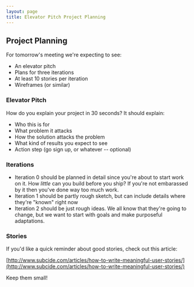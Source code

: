 ```yaml
---
layout: page
title: Elevator Pitch Project Planning
---
```


## Project Planning

For tomorrow's meeting we're expecting to see:

* An elevator pitch
* Plans for three iterations
* At least 10 stories per iteration
* Wireframes (or similar)

### Elevator Pitch

How do you explain your project in 30 seconds? It should explain:

* Who this is for
* What problem it attacks
* How the solution attacks the problem
* What kind of results you expect to see
* Action step (go sign up, or whatever -- optional)

### Iterations

* Iteration 0 should be planned in detail since you're about to start work on it. How *little* can you build before you ship? If you're not embarassed by it then you've done way too much work.
* Iteration 1 should be partly rough sketch, but can include details where they're "known" right now
* Iteration 2 should be just rough ideas. We all know that they're going to change, but we want to start with goals and make purposeful adaptations.

### Stories

If you'd like a quick reminder about good stories, check out this article:

[http://www.subcide.com/articles/how-to-write-meaningful-user-stories/](http://www.subcide.com/articles/how-to-write-meaningful-user-stories/)

Keep them small!
